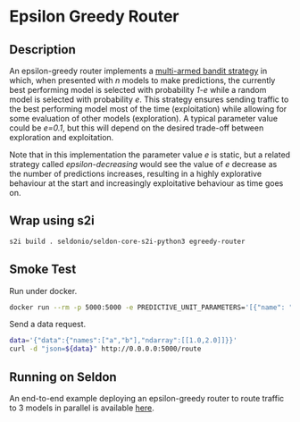 # Epsilon Greedy Router

## Description

An epsilon-greedy router implements a [multi-armed bandit strategy](https://en.wikipedia.org/wiki/Multi-armed_bandit#Semi-uniform_strategies) in which, when presented with *n* models to make predictions, the currently
best performing model is selected with probability *1-e* while a random model is selected with probability *e*.
This strategy ensures sending traffic to the best performing model most of the time (exploitation) while allowing for
some evaluation of other models (exploration). A typical parameter value could be *e=0.1*, but this will depend on the
desired trade-off between exploration and exploitation.

Note that in this implementation the parameter value *e* is static, but a related strategy called *epsilon-decreasing*
would see the value of *e* decrease as the number of predictions increases, resulting in a highly explorative behaviour
at the start and increasingly exploitative behaviour as time goes on.


## Wrap using s2i

```bash
s2i build . seldonio/seldon-core-s2i-python3 egreedy-router
```

## Smoke Test

Run under docker.

```bash
docker run --rm -p 5000:5000 -e PREDICTIVE_UNIT_PARAMETERS='[{"name": "n_branches","value": "3","type": "INT"},{"name": "epsilon","value": "0.3","type": "FLOAT"},{"name": "verbose","value": "1","type": "BOOL"}]' egreedy-router
```

Send a data request.

```bash
data='{"data":{"names":["a","b"],"ndarray":[[1.0,2.0]]}}'
curl -d "json=${data}" http://0.0.0.0:5000/route
```

## Running on Seldon
An end-to-end example deploying an epsilon-greedy router to route traffic to 3 models in parallel is available [here](
https://github.com/SeldonIO/seldon-core/blob/master/notebooks/epsilon_greedy_gcp.ipynb).
